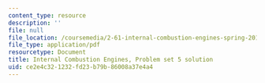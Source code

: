 ```yaml
---
content_type: resource
description: ''
file: null
file_location: /coursemedia/2-61-internal-combustion-engines-spring-2017/ce2e4c321232fd23b79b86008a37e4a4_MIT2_61S17_ps5_soln.pdf
file_type: application/pdf
resourcetype: Document
title: Internal Combustion Engines, Problem set 5 solution
uid: ce2e4c32-1232-fd23-b79b-86008a37e4a4
---
```


